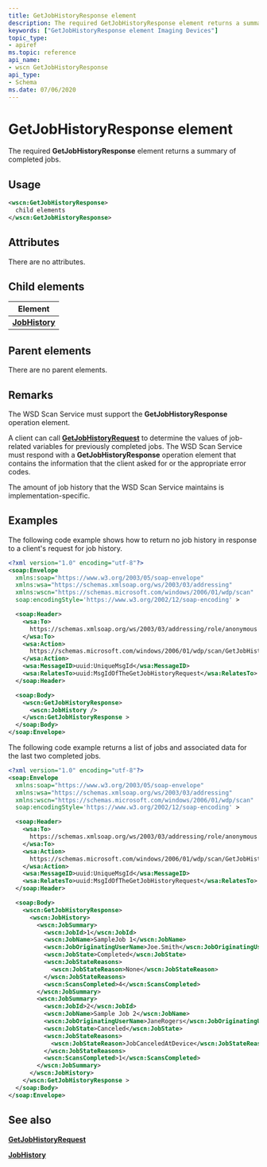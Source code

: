 ```yaml
---
title: GetJobHistoryResponse element
description: The required GetJobHistoryResponse element returns a summary of completed jobs.
keywords: ["GetJobHistoryResponse element Imaging Devices"]
topic_type:
- apiref
ms.topic: reference
api_name:
- wscn GetJobHistoryResponse
api_type:
- Schema
ms.date: 07/06/2020
---
```


# GetJobHistoryResponse element

The required **GetJobHistoryResponse** element returns a summary of completed jobs.

## Usage

```xml
<wscn:GetJobHistoryResponse>
  child elements
</wscn:GetJobHistoryResponse>
```

## Attributes

There are no attributes.

## Child elements

| Element |
|--|
| [**JobHistory**](jobhistory.md) |

## Parent elements

There are no parent elements.

## Remarks

The WSD Scan Service must support the **GetJobHistoryResponse** operation element.

A client can call [**GetJobHistoryRequest**](getjobhistoryrequest.md) to determine the values of job-related variables for previously completed jobs. The WSD Scan Service must respond with a **GetJobHistoryResponse** operation element that contains the information that the client asked for or the appropriate error codes.

The amount of job history that the WSD Scan Service maintains is implementation-specific.

## Examples

The following code example shows how to return no job history in response to a client's request for job history.

```xml
<?xml version="1.0" encoding="utf-8"?>
<soap:Envelope
  xmlns:soap="https://www.w3.org/2003/05/soap-envelope"
  xmlns:wsa="https://schemas.xmlsoap.org/ws/2003/03/addressing"
  xmlns:wscn="https://schemas.microsoft.com/windows/2006/01/wdp/scan"
  soap:encodingStyle='https://www.w3.org/2002/12/soap-encoding' >

  <soap:Header>
    <wsa:To>
      https://schemas.xmlsoap.org/ws/2003/03/addressing/role/anonymous
    </wsa:To>
    <wsa:Action>
      https://schemas.microsoft.com/windows/2006/01/wdp/scan/GetJobHistory
    </wsa:Action>
    <wsa:MessageID>uuid:UniqueMsgId</wsa:MessageID>
    <wsa:RelatesTo>uuid:MsgIdOfTheGetJobHistoryRequest</wsa:RelatesTo>
  </soap:Header>

  <soap:Body>
    <wscn:GetJobHistoryResponse>
      <wscn:JobHistory />
    </wscn:GetJobHistoryResponse >
  </soap:Body>
</soap:Envelope>
```

The following code example returns a list of jobs and associated data for the last two completed jobs.

```xml
<?xml version="1.0" encoding="utf-8"?>
<soap:Envelope
  xmlns:soap="https://www.w3.org/2003/05/soap-envelope"
  xmlns:wsa="https://schemas.xmlsoap.org/ws/2003/03/addressing"
  xmlns:wscn="https://schemas.microsoft.com/windows/2006/01/wdp/scan"
  soap:encodingStyle='https://www.w3.org/2002/12/soap-encoding' >

  <soap:Header>
    <wsa:To>
      https://schemas.xmlsoap.org/ws/2003/03/addressing/role/anonymous
    </wsa:To>
    <wsa:Action>
      https://schemas.microsoft.com/windows/2006/01/wdp/scan/GetJobHistory
    </wsa:Action>
    <wsa:MessageID>uuid:UniqueMsgId</wsa:MessageID>
    <wsa:RelatesTo>uuid:MsgIdOfTheGetJobHistoryRequest</wsa:RelatesTo>
  </soap:Header>

  <soap:Body>
    <wscn:GetJobHistoryResponse>
      <wscn:JobHistory>
        <wscn:JobSummary>
          <wscn:JobId>1</wscn:JobId>
          <wscn:JobName>SampleJob 1</wscn:JobName>
          <wscn:JobOriginatingUserName>Joe.Smith</wscn:JobOriginatingUserName>
          <wscn:JobState>Completed</wscn:JobState>
          <wscn:JobStateReasons>
            <wscn:JobStateReason>None</wscn:JobStateReason>
          </wscn:JobStateReasons>
          <wscn:ScansCompleted>4</wscn:ScansCompleted>
        </wscn:JobSummary>
        <wscn:JobSummary>
          <wscn:JobId>2</wscn:JobId>
          <wscn:JobName>Sample Job 2</wscn:JobName>
          <wscn:JobOriginatingUserName>JaneRogers</wscn:JobOriginatingUserName>
          <wscn:JobState>Canceled</wscn:JobState>
          <wscn:JobStateReasons>
            <wscn:JobStateReason>JobCanceledAtDevice</wscn:JobStateReason>
          </wscn:JobStateReasons>
          <wscn:ScansCompleted>1</wscn:ScansCompleted>
        </wscn:JobSummary>
      </wscn:JobHistory>
    </wscn:GetJobHistoryResponse >
  </soap:Body>
</soap:Envelope>
```

## See also

[**GetJobHistoryRequest**](getjobhistoryrequest.md)

[**JobHistory**](jobhistory.md)
